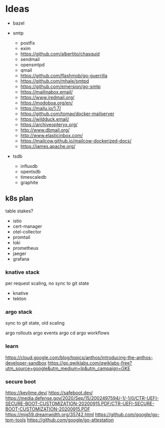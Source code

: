 # Ideas

- bazel
- smtp

  - postfix
  - exim
  - https://github.com/albertito/chasquid
  - sendmail
  - opensmtpd
  - qmail
  - https://github.com/flashmob/go-guerrilla
  - https://github.com/mhale/smtpd
  - https://github.com/emersion/go-smtp
  - https://mailinabox.email/
  - https://www.iredmail.org/
  - https://modoboa.org/en/
  - https://mailu.io/1.7/
  - https://github.com/tomav/docker-mailserver
  - https://wildduck.email/
  - https://archiveopteryx.org/
  - http://www.dbmail.org/
  - http://www.elasticinbox.com/
  - https://mailcow.github.io/mailcow-dockerized-docs/
  - https://james.apache.org/

- tsdb
  - influxdb
  - opentsdb
  - timescaledb
  - graphite

## k8s plan

table stakes?

- istio
- cert-manager
- otel-collector
- promtail
- loki
- prometheus
- jaeger
- grafana

### knative stack

per request scaling, no sync to git state

- knative
- tekton

### argo stack

sync to git state, old scaling

argo rollouts
argo events
argo cd
argo workflows

### learn

https://cloud.google.com/blog/topics/anthos/introducing-the-anthos-developer-sandbox
https://go.qwiklabs.com/qwiklabs-free?utm_source=google&utm_medium=lp&utm_campaign=GKE

### secure boot

https://keylime.dev/
https://safeboot.dev/
https://media.defense.gov/2020/Sep/15/2002497594/-1/-1/0/CTR-UEFI-SECURE-BOOT-CUSTOMIZATION-20200915.PDF/CTR-UEFI-SECURE-BOOT-CUSTOMIZATION-20200915.PDF
https://mjg59.dreamwidth.org/35742.html
https://github.com/google/go-tpm-tools
https://github.com/google/go-attestation
